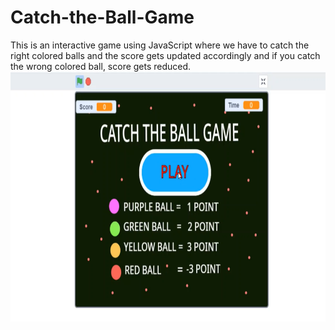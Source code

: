 # Catch-the-Ball-Game
This is an interactive game using JavaScript where we have to catch the right colored balls and the score gets updated accordingly and if you catch the wrong colored ball, score gets reduced.
<img src="Image/Screenshot (106).png" height="400">
